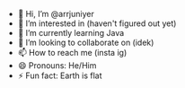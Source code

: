 - 👋 Hi, I’m @arrjuniyer
- 👀 I’m interested in (haven't figured out yet)
- 🌱 I’m currently learning Java
- 💞️ I’m looking to collaborate on (idek)
- 📫 How to reach me (insta ig)
- 😄 Pronouns: He/Him
- ⚡ Fun fact: Earth is flat

<!---
arrjuniyer/arrjuniyer is a ✨ special ✨ repository because its `README.md` (this file) appears on your GitHub profile.
You can click the Preview link to take a look at your changes.
--->
